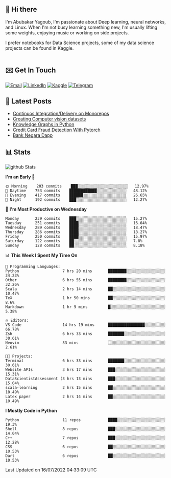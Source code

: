 ## 👋 Hi there

I'm Abubakar Yagoub, I'm passionate about Deep learning, neural networks, and
Linux. When I'm not busy learning something new, I'm usually lifting some
weights, enjoying music or working on side projects.

I prefer notebooks for Data Science projects, some of my data science projects
can be found in Kaggle. <br> <br>

## ✉️ Get In Touch

[![Email](https://img.shields.io/badge/Email-f1f1f1?style=for-the-badge&logo=gmail&logoColor=0f111a)](mailto:hi@blacksuan19.dev)
[![LinkedIn](https://img.shields.io/badge/LinkedIn-0077B5?style=for-the-badge&logo=linkedin&logoColor=white)](https://www.linkedin.com/in/blacksuan19/)
[![Kaggle](https://img.shields.io/badge/Kaggle-5acfff?style=for-the-badge&logo=kaggle&logoColor=white)](http://kaggle.com/abubakaryagob/)
[![Telegram](https://img.shields.io/badge/Telegram-2CA5E0?style=for-the-badge&logo=telegram&logoColor=white)](https://t.me/blacksuan19)

## 📩 Latest Posts

<!-- BLOG-POST-LIST:START -->
- [Continuos Integration/Delivery on Monorepos](http://blacksuan19.dev/blog/github-actions-monorepos/)
- [Creating Computer vision datasets](http://blacksuan19.dev/blog/creating-datasets/)
- [Knowledge Graphs in Python](http://blacksuan19.dev/projects/Knowledge_Graphs/)
- [Credit Card Fraud Detection With Pytorch](http://blacksuan19.dev/projects/credit-card-fraud-detection-with-pytorch/)
- [Bank Negara Dapp](http://blacksuan19.dev/projects/bank-negara/)
<!-- BLOG-POST-LIST:END -->

## 📊 Stats

![github Stats](https://github-readme-stats.vercel.app/api?username=blacksuan19&theme=github_dark&show_icons=true&count_private=true&custom_title=Github%20Stats&hide_border=true)

<!--START_SECTION:waka-->
**I'm an Early 🐤** 

```text
🌞 Morning    203 commits    ███░░░░░░░░░░░░░░░░░░░░░░   12.97% 
🌆 Daytime    753 commits    ████████████░░░░░░░░░░░░░   48.12% 
🌃 Evening    417 commits    ██████░░░░░░░░░░░░░░░░░░░   26.65% 
🌙 Night      192 commits    ███░░░░░░░░░░░░░░░░░░░░░░   12.27%

```
📅 **I'm Most Productive on Wednesday** 

```text
Monday       239 commits    ███░░░░░░░░░░░░░░░░░░░░░░   15.27% 
Tuesday      251 commits    ████░░░░░░░░░░░░░░░░░░░░░   16.04% 
Wednesday    289 commits    ████░░░░░░░░░░░░░░░░░░░░░   18.47% 
Thursday     286 commits    ████░░░░░░░░░░░░░░░░░░░░░   18.27% 
Friday       250 commits    ████░░░░░░░░░░░░░░░░░░░░░   15.97% 
Saturday     122 commits    ██░░░░░░░░░░░░░░░░░░░░░░░   7.8% 
Sunday       128 commits    ██░░░░░░░░░░░░░░░░░░░░░░░   8.18%

```


📊 **This Week I Spent My Time On** 

```text
💬 Programming Languages: 
Python                   7 hrs 20 mins       ████████░░░░░░░░░░░░░░░░░   34.23% 
Other                    6 hrs 55 mins       ████████░░░░░░░░░░░░░░░░░   32.26% 
Scala                    2 hrs 14 mins       ██░░░░░░░░░░░░░░░░░░░░░░░   10.47% 
TeX                      1 hr 50 mins        ██░░░░░░░░░░░░░░░░░░░░░░░   8.6% 
Markdown                 1 hr 9 mins         █░░░░░░░░░░░░░░░░░░░░░░░░   5.38%

🔥 Editors: 
VS Code                  14 hrs 19 mins      ████████████████░░░░░░░░░   66.78% 
Zsh                      6 hrs 33 mins       ███████░░░░░░░░░░░░░░░░░░   30.61% 
Neovim                   33 mins             ░░░░░░░░░░░░░░░░░░░░░░░░░   2.61%

🐱‍💻 Projects: 
Terminal                 6 hrs 33 mins       ███████░░░░░░░░░░░░░░░░░░   30.61% 
Website APIs             3 hrs 17 mins       ███░░░░░░░░░░░░░░░░░░░░░░   15.31% 
DataScientistAssessment (3 hrs 13 mins       ███░░░░░░░░░░░░░░░░░░░░░░   15.04% 
scala-learning           2 hrs 15 mins       ██░░░░░░░░░░░░░░░░░░░░░░░   10.49% 
Latex paper              2 hrs 14 mins       ██░░░░░░░░░░░░░░░░░░░░░░░   10.49%

```

**I Mostly Code in Python** 

```text
Python                   11 repos            ████░░░░░░░░░░░░░░░░░░░░░   19.3% 
Shell                    8 repos             ███░░░░░░░░░░░░░░░░░░░░░░   14.04% 
C++                      7 repos             ███░░░░░░░░░░░░░░░░░░░░░░   12.28% 
CSS                      6 repos             ██░░░░░░░░░░░░░░░░░░░░░░░   10.53% 
Dart                     6 repos             ██░░░░░░░░░░░░░░░░░░░░░░░   10.53%

```



 Last Updated on 16/07/2022 04:33:09 UTC
<!--END_SECTION:waka-->
